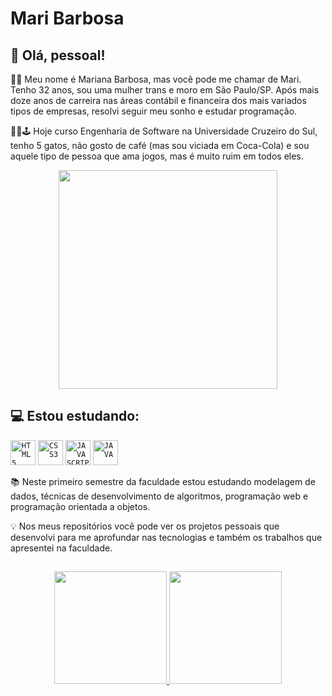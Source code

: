  <h1 align="left">Mari Barbosa</h1>

## 🥰 Olá, pessoal!

🏳️‍🌈 Meu nome é Mariana Barbosa, mas você pode me chamar de Mari. Tenho 32 anos, sou uma mulher trans e moro em São Paulo/SP. Após mais doze anos de carreira nas áreas contábil e financeira dos mais variados tipos de empresas, resolvi seguir meu sonho e estudar programação.

🥤🐱🕹️ Hoje curso Engenharia de Software na Universidade Cruzeiro do Sul, tenho 5 gatos, não gosto de café (mas sou viciada em Coca-Cola) e sou aquele tipo de pessoa que ama jogos, mas é muito ruim em todos eles.

<p align="center">
  <img src="https://super.abril.com.br/wp-content/uploads/2016/09/super_imggato_digitando_0.gif" width="350">
</p>

## 💻 Estou estudando:
<code><img width="40px" src="https://cdn.jsdelivr.net/gh/devicons/devicon/icons/html5/html5-original-wordmark.svg" title = "HTML5"/></code>
<code><img width="40px" src="https://cdn.jsdelivr.net/gh/devicons/devicon/icons/css3/css3-original-wordmark.svg" title = "CSS3"/></code>
<code><img width="40px" src="https://cdn.jsdelivr.net/gh/devicons/devicon/icons/javascript/javascript-original.svg" title = "JAVASCRIPT"/></code>
<code><img width="40px" src="https://cdn.jsdelivr.net/gh/devicons/devicon/icons/java/java-original.svg" title = "JAVA"/></code>

📚 Neste primeiro semestre da faculdade estou estudando modelagem de dados, técnicas de desenvolvimento de algoritmos, programação web e programação orientada a objetos.

💡 Nos meus repositórios você pode ver os projetos pessoais que desenvolvi para me aprofundar nas tecnologias e também os trabalhos que apresentei na faculdade. 

##
<p align="center">
<a href="https://github.com/mari-barbosa">
  <img height="180em" src="https://github-readme-stats-eight-theta.vercel.app/api?username=mari-barbosa&show_icons=true&theme=radical&include_all_commits=true&count_private=true"/>
  <img height="180em" src="https://github-readme-stats-eight-theta.vercel.app/api/top-langs/?username=mari-barbosa&layout=compact&langs_count=8&theme=radical"/>
</a>
</p>
